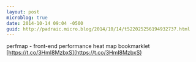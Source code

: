 ```yaml
---
layout: post
microblog: true
date: 2014-10-14 09:04 -0500
guid: http://padraic.micro.blog/2014/10/14/t522025256194932737.html
---
```

perfmap - front-end performance heat map bookmarklet [https://t.co/3HmI8MzbxS](https://t.co/3HmI8MzbxS)
